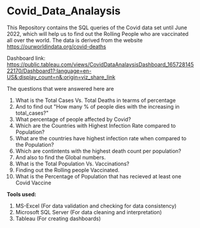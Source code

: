 # Covid_Data_Analaysis
This Repository contains the SQL queries of the Covid data set until June 2022, which will help us to find out the Rolling People who are vaccinated all over the world.
The data is derived from the website https://ourworldindata.org/covid-deaths

Dashboard link: https://public.tableau.com/views/CovidDataAnalaysisDashboard_16572814522170/Dashboard1?:language=en-US&:display_count=n&:origin=viz_share_link

The questions that were answered here are 
  1) What is the Total Cases Vs. Total Deaths in tearms of percentage 
  2) And to find out "How many % of people dies with the increasing in total_cases?"
  3) What percentage of people affected by Covid?
  4) Which are the Countries with Highest Infection Rate compared to Population?
  5) What are the countries have highest infection rate when compared to the Population?
  6) Which are contintents with the highest death count per population?
  7) And also to find the Global numbers. 
  8) What is the Total Population Vs. Vaccinations?
  9) Finding out the Rolling people Vaccinated.
  10) What is the Percentage of Population that has recieved at least one Covid Vaccine


**Tools used:**
1. MS-Excel (For data validation and checking for data consistency)
2. Microsoft SQL Server (For data cleaning and interpretation)
3. Tableau (For creating dashboards)
